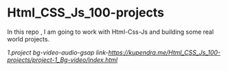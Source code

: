 # Html_CSS_Js_100-projects
In this repo , I am going to work with Html-Css-Js and building some real world projects.

*1.project bg-video-audio-gsap link-https://kupendra.me/Html_CSS_Js_100-projects/project-1_Bg-video/index.html*
